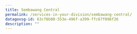 ```yaml
---
title: Sembawang Central
permalink: /services-in-your-division/sembawang-central/
datagovsg-id: 63cf8b00-553e-496f-a399-ffc67f096f26
description: ""
---
```

